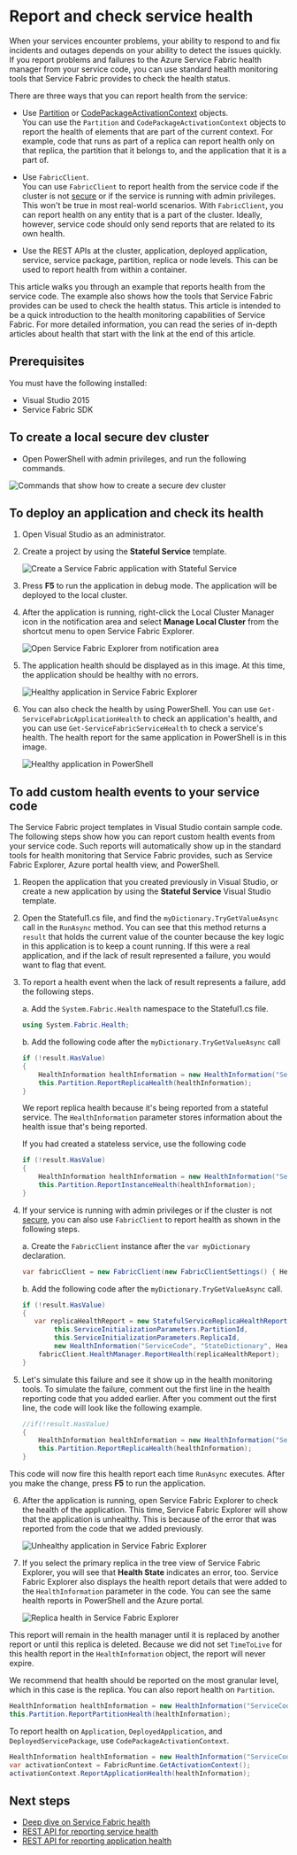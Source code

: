 <properties
    pageTitle="Report and check health with Azure Service Fabric | Azure"
    description="Learn how to send health reports from your service code and how to check the health of your service by using the health monitoring tools that Azure Service Fabric provides."
    services="service-fabric"
    documentationcenter=".net"
    author="toddabel"
    manager="mfussell"
    editor="" />
<tags
    ms.assetid="7c712c22-d333-44bc-b837-d0b3603d9da8"
    ms.service="service-fabric"
    ms.devlang="dotnet"
    ms.topic="article"
    ms.tgt_pltfrm="NA"
    ms.workload="NA"
    ms.date="01/04/2017"
    wacn.date=""
    ms.author="toddabel" />

# Report and check service health
When your services encounter problems, your ability to respond to and fix incidents and outages depends on your ability to detect the issues quickly. If you report problems and failures to the Azure Service Fabric health manager from your service code, you can use standard health monitoring tools that Service Fabric provides to check the health status.

There are three ways that you can report health from the service:

- Use [Partition](https://msdn.microsoft.com/zh-cn/library/system.fabric.istatefulservicepartition.aspx) or [CodePackageActivationContext](https://msdn.microsoft.com/zh-cn/library/system.fabric.codepackageactivationcontext.aspx) objects.  
You can use the `Partition` and `CodePackageActivationContext` objects to report the health of elements that are part of the current context. For example, code that runs as part of a replica can report health only on that replica, the partition that it belongs to, and the application that it is a part of.

- Use `FabricClient`.   
You can use `FabricClient` to report health from the service code if the cluster is not [secure](/documentation/articles/service-fabric-cluster-security/) or if the service is running with admin privileges. This won't be true in most real-world scenarios. With `FabricClient`, you can report health on any entity that is a part of the cluster. Ideally, however, service code should only send reports that are related to its own health.
- Use the REST APIs at the cluster, application, deployed application, service, service package, partition, replica or node levels. This can be used to report health from within a container.

This article walks you through an example that reports health from the service code. The example also shows how the tools that Service Fabric provides can be used to check the health status. This article is intended to be a quick introduction to the health monitoring capabilities of Service Fabric. For more detailed information, you can read the series of in-depth articles about health that start with the link at the end of this article.

## Prerequisites
You must have the following installed:

   * Visual Studio 2015
   * Service Fabric SDK

## To create a local secure dev cluster
* Open PowerShell with admin privileges, and run the following commands.

![Commands that show how to create a secure dev cluster](./media/service-fabric-diagnostics-how-to-report-and-check-service-health/create-secure-dev-cluster.png)

## To deploy an application and check its health

1. Open Visual Studio as an administrator.

2. Create a project by using the **Stateful Service** template.

    ![Create a Service Fabric application with Stateful Service](./media/service-fabric-diagnostics-how-to-report-and-check-service-health/create-stateful-service-application-dialog.png)

3. Press **F5** to run the application in debug mode. The application will be deployed to the local cluster.

4. After the application is running, right-click the Local Cluster Manager icon in the notification area and select **Manage Local Cluster** from the shortcut menu to open Service Fabric Explorer.

    ![Open Service Fabric Explorer from notification area](./media/service-fabric-diagnostics-how-to-report-and-check-service-health/LaunchSFX.png)

5. The application health should be displayed as in this image. At this time, the application should be healthy with no errors.

    ![Healthy application in Service Fabric Explorer](./media/service-fabric-diagnostics-how-to-report-and-check-service-health/sfx-healthy-app.png)

6. You can also check the health by using PowerShell. You can use ```Get-ServiceFabricApplicationHealth``` to check an application's health, and you can use ```Get-ServiceFabricServiceHealth``` to check a service's health. The health report for the same application in PowerShell is in this image.

    ![Healthy application in PowerShell](./media/service-fabric-diagnostics-how-to-report-and-check-service-health/ps-healthy-app-report.png)

## To add custom health events to your service code
The Service Fabric project templates in Visual Studio contain sample code. The following steps show how you can report custom health events from your service code. Such reports will automatically show up in the standard tools for health monitoring that Service Fabric provides, such as Service Fabric Explorer, Azure portal health view, and PowerShell.

1. Reopen the application that you created previously in Visual Studio, or create a new application by using the **Stateful Service** Visual Studio template.

2. Open the Stateful1.cs file, and find the `myDictionary.TryGetValueAsync` call in the `RunAsync` method. You can see that this method returns a `result` that holds the current value of the counter because the key logic in this application is to keep a count running. If this were a real application, and if the lack of result represented a failure, you would want to flag that event.

3. To report a health event when the lack of result represents a failure, add the following steps.

    a. Add the `System.Fabric.Health` namespace to the Stateful1.cs file.

    ```csharp
    using System.Fabric.Health;
    ```

    b. Add the following code after the `myDictionary.TryGetValueAsync` call

    ```csharp
    if (!result.HasValue)
    {
        HealthInformation healthInformation = new HealthInformation("ServiceCode", "StateDictionary", HealthState.Error);
        this.Partition.ReportReplicaHealth(healthInformation);
    }
    ```
    We report replica health because it's being reported from a stateful service. The `HealthInformation` parameter stores information about the health issue that's being reported.

    If you had created a stateless service, use the following code

    ```csharp
    if (!result.HasValue)
    {
        HealthInformation healthInformation = new HealthInformation("ServiceCode", "StateDictionary", HealthState.Error);
        this.Partition.ReportInstanceHealth(healthInformation);
    }
    ```

4. If your service is running with admin privileges or if the cluster is not [secure](/documentation/articles/service-fabric-cluster-security/), you can also use `FabricClient` to report health as shown in the following steps.  

    a. Create the `FabricClient` instance after the `var myDictionary` declaration.

    ```csharp
    var fabricClient = new FabricClient(new FabricClientSettings() { HealthReportSendInterval = TimeSpan.FromSeconds(0) });
    ```

    b. Add the following code after the `myDictionary.TryGetValueAsync` call.

    ```csharp
    if (!result.HasValue)
    {
       var replicaHealthReport = new StatefulServiceReplicaHealthReport(
            this.ServiceInitializationParameters.PartitionId,
            this.ServiceInitializationParameters.ReplicaId,
            new HealthInformation("ServiceCode", "StateDictionary", HealthState.Error));
        fabricClient.HealthManager.ReportHealth(replicaHealthReport);
    }
    ```

5. Let's simulate this failure and see it show up in the health monitoring tools. To simulate the failure, comment out the first line in the health reporting code that you added earlier. After you comment out the first line, the code will look like the following example.

    ```csharp
    //if(!result.HasValue)
    {
        HealthInformation healthInformation = new HealthInformation("ServiceCode", "StateDictionary", HealthState.Error);
        this.Partition.ReportReplicaHealth(healthInformation);
    }
    ```
 This code will now fire this health report each time `RunAsync` executes. After you make the change, press **F5** to run the application.

6. After the application is running, open Service Fabric Explorer to check the health of the application. This time, Service Fabric Explorer will show that the application is unhealthy. This is because of the error that was reported from the code that we added previously.

    ![Unhealthy application in Service Fabric Explorer](./media/service-fabric-diagnostics-how-to-report-and-check-service-health/sfx-unhealthy-app.png)

7. If you select the primary replica in the tree view of Service Fabric Explorer, you will see that **Health State** indicates an error, too. Service Fabric Explorer also displays the health report details that were added to the `HealthInformation` parameter in the code. You can see the same health reports in PowerShell and the Azure portal.

    ![Replica health in Service Fabric Explorer](./media/service-fabric-diagnostics-how-to-report-and-check-service-health/replica-health-error-report-sfx.png)

This report will remain in the health manager until it is replaced by another report or until this replica is deleted. Because we did not set `TimeToLive` for this health report in the `HealthInformation` object, the report will never expire.

We recommend that health should be reported on the most granular level, which in this case is the replica. You can also report health on `Partition`.

```csharp
HealthInformation healthInformation = new HealthInformation("ServiceCode", "StateDictionary", HealthState.Error);
this.Partition.ReportPartitionHealth(healthInformation);
```

To report health on `Application`, `DeployedApplication`, and `DeployedServicePackage`, use  `CodePackageActivationContext`.

```csharp
HealthInformation healthInformation = new HealthInformation("ServiceCode", "StateDictionary", HealthState.Error);
var activationContext = FabricRuntime.GetActivationContext();
activationContext.ReportApplicationHealth(healthInformation);
```

## Next steps
* [Deep dive on Service Fabric health](/documentation/articles/service-fabric-health-introduction/)
* [REST API for reporting service health](https://docs.microsoft.com/rest/api/servicefabric/report-the-health-of-a-service)
* [REST API for reporting application health](https://docs.microsoft.com/rest/api/servicefabric/report-the-health-of-an-application)
